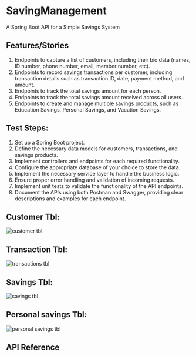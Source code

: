 # SavingManagement
A Spring Boot API for a Simple Savings System
## Features/Stories
1.  Endpoints to capture a list of customers, including their bio data
   (names, ID number, phone number, email, member number, etc).
2.  Endpoints to record savings transactions per customer, including
   transaction details such as transaction ID, date, payment method, and amount.
3. Endpoints to track the total savings amount for each person.
4.  Endpoints to track the total savings amount received across all users.
5. Endpoints to create and manage multiple savings products, such as
   Education Savings, Personal Savings, and Vacation Savings.

## Test Steps:
1. Set up a Spring Boot project.
2. Define the necessary data models for customers, transactions, and savings
   products.
3. Implement controllers and endpoints for each required functionality.
4. Configure the appropriate database of your choice to store the data.
5. Implement the necessary service layer to handle the business logic.
6. Ensure proper error handling and validation of incoming requests.
7. Implement unit tests to validate the functionality of the API endpoints.
8. Document the APIs using both Postman and Swagger, providing clear
   descriptions and examples for each endpoint.

## Customer Tbl:
![customer tbl](https://github.com/Gmatieso/SavingManagement/assets/55885416/6cb3190f-9608-448e-98de-080d3288df40)

## Transaction Tbl:
![transactions tbl](https://github.com/Gmatieso/SavingManagement/assets/55885416/c0dce5e4-ac80-4e5f-9451-e546fb126a18)

## Savings Tbl:
![savings tbl](https://github.com/Gmatieso/SavingManagement/assets/55885416/a4210335-3210-4b9e-b5cc-fa3f726a2b77)

## Personal savings Tbl:
![personal savings tbl](https://github.com/Gmatieso/SavingManagement/assets/55885416/d377dfdf-60be-4e93-b6a7-0ab705efd00f)


## API Reference
